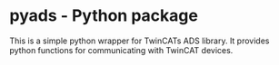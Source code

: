 pyads - Python package
======================

This is a simple python wrapper for TwinCATs ADS library. It provides
python functions for communicating with TwinCAT devices.

